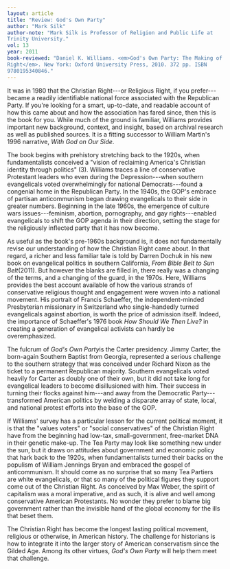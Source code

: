 ```yaml
---
layout: article
title: "Review: God's Own Party"
author: "Mark Silk"
author-note: "Mark Silk is Professor of Religion and Public Life at
Trinity University."
vol: 13
year: 2011
book-reviewed: "Daniel K. Williams. <em>God's Own Party: The Making of the Christian
Right</em>. New York: Oxford University Press, 2010. 372 pp. ISBN
9780195340846."
---
```


It was in 1980 that the Christian Right---or Religious Right, if you
prefer---became a readily identifiable national force associated with the
Republican Party. If you're looking for a smart, up-to-date, and
readable account of how this came about and how the association has
fared since, then this is the book for you. While much of the ground is
familiar, Williams provides important new background, context, and
insight, based on archival research as well as published sources. It is
a fitting successor to William Martin's 1996 narrative, *With God on Our
Side*.

The book begins with prehistory stretching back to the 1920s, when
fundamentalists conceived a "vision of reclaiming America's Christian
identity through politics" (3). Williams traces a line of conservative
Protestant leaders who even during the Depression---when southern
evangelicals voted overwhelmingly for national Democrats---found a
congenial home in the Republican Party. In the 1940s, the GOP's embrace
of partisan anticommunism began drawing evangelicals to their side in
greater numbers. Beginning in the late 1960s, the emergence of culture
wars issues---feminism, abortion, pornography, and gay rights---enabled
evangelicals to shift the GOP agenda in their direction, setting the
stage for the religiously inflected party that it has now become.

As useful as the book's pre-1960s background is, it does not
fundamentally revise our understanding of how the Christian Right came
about. In that regard, a richer and less familiar tale is told by Darren
Dochuk in his new book on evangelical politics in southern California,
*From Bible Belt to Sun Belt*(2011). But however the blanks are filled
in, there really was a changing of the terms, and a changing of the
guard, in the 1970s. Here, Williams provides the best account available
of how the various strands of conservative religious thought and
engagement were woven into a national movement. His portrait of Francis
Schaeffer, the independent-minded Presbyterian missionary in Switzerland
who single-handedly turned evangelicals against abortion, is worth the
price of admission itself. Indeed, the importance of Schaeffer's 1976
book *How Should We Then Live?* in creating a generation of evangelical
activists can hardly be overemphasized.

The fulcrum of *God's Own Party*is the Carter presidency. Jimmy Carter,
the born-again Southern Baptist from Georgia, represented a serious
challenge to the southern strategy that was conceived under Richard
Nixon as the ticket to a permanent Republican majority. Southern
evangelicals voted heavily for Carter as doubly one of their own, but it
did not take long for evangelical leaders to become disillusioned with
him. Their success in turning their flocks against him---and away from the
Democratic Party---transformed American politics by welding a disparate
array of state, local, and national protest efforts into the base of the
GOP.

If Williams' survey has a particular lesson for the current political
moment, it is that the "values voters" or "social conservatives" of the
Christian Right have from the beginning had low-tax, small-government,
free-market DNA in their genetic make-up. The Tea Party may look like
something new under the sun, but it draws on attitudes about government
and economic policy that hark back to the 1920s, when fundamentalists
turned their backs on the populism of William Jennings Bryan and
embraced the gospel of anticommunism. It should come as no surprise that
so many Tea Partiers are white evangelicals, or that so many of the
political figures they support come out of the Christian Right. As
conceived by Max Weber, the spirit of capitalism was a moral imperative,
and as such, it is alive and well among conservative American
Protestants. No wonder they prefer to blame big government rather than
the invisible hand of the global economy for the ills that beset them.

The Christian Right has become the longest lasting political movement,
religious or otherwise, in American history. The challenge for
historians is how to integrate it into the larger story of American
conservatism since the Gilded Age. Among its other virtues, *God's Own
Party* will help them meet that challenge.
